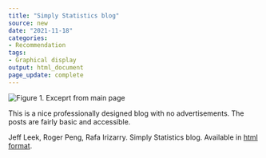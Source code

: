 ```yaml
---
title: "Simply Statistics blog"
source: new
date: "2021-11-18"
categories:
- Recommendation
tags:
- Graphical display
output: html_document
page_update: complete
---
```


![Figure 1. Exceprt from main page](http://www.pmean.com/new-images/21/simply-statistics-01.png)

<div class="notes">

This is a nice professionally designed blog with no advertisements. The posts are fairly basic and accessible.

Jeff Leek, Roger Peng, Rafa Irizarry. Simply Statistics blog. Available in [html format][lee1].

[lee1]: https://simplystatistics.org/

</div>
